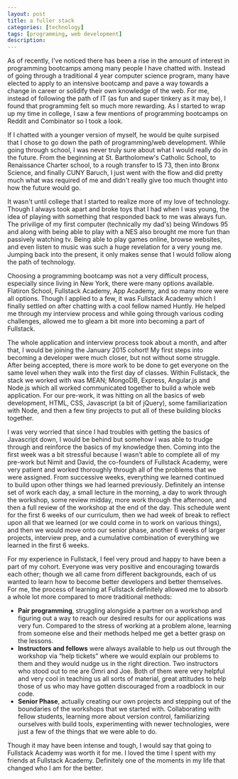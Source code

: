 ```yaml
---
layout: post
title: a fuller stack
categories: [technology]
tags: [programming, web development]
description: 
---
```


As of recently, I've noticed there has been a rise in the amount of interest in programming bootcamps among many people I have chatted with. Instead of going through a traditional 4 year computer science program, many have elected to apply to an intensive bootcamp and pave a way towards a change in career or solidify their own knowledge of the web. For me, instead of following the path of IT (as fun and super tinkery as it may be), I found that programming felt so much more rewarding. As I started to wrap up my time in college, I saw a few mentions of programming bootcamps on Reddit and Combinator so I took a look.

If I chatted with a younger version of myself, he would be quite surpised that I chose to go down the path of programming/web development. While going through school, I was never truly sure about what I would really do in the future. From the beginning at St. Bartholomew's Catholic School, to Renaissance Charter school, to a rough transfer to IS 73, then into Bronx Science, and finally CUNY Baruch, I just went with the flow and did pretty much what was required of me and didn't really give too much thought into how the future would go.

It wasn't until college that I started to realize more of my love of technology. Though I always took apart and broke toys that I had when I was young, the idea of playing with something that responded back to me was always fun. The privilige of my first computer (technically my dad's) being Windows 95 and along with being able to play with a NES also brought me more fun than passively watching tv. Being able to play games online, browse websites, and even listen to music was such a huge revelation for a very young me. Jumping back into the present, it only makes sense that I would follow along the path of technology.

Choosing a programming bootcamp was not a very difficult process, especially since living in New York, there were many options available. Flatiron School, Fullstack Academy, App Academy, and so many more were all options. Though I applied to a few, it was Fullstack Academy which I finally settled on after chatting with a cool fellow named Huntly. He helped me through my interview process and while going through various coding challenges, allowed me to gleam a bit more into becoming a part of Fullstack.

The whole application and interview process took about a month, and after that, I would be joining the January 2015 cohort! My first steps into becoming a developer were much closer, but not without some struggle. After being accepted, there is more work to be done to get everyone on the same level when they walk into the first day of classes. Within Fullstack, the stack we worked with was MEAN; MongoDB, Express, Angular.js and Node.js which all worked communicated together to build a whole web application. For our pre-work, it was hitting on all the basics of web development, HTML, CSS, Javascript (a bit of jQuery), some familiarization with Node, and then a few tiny projects to put all of these building blocks together.

I was very worried that since I had troubles with getting the basics of Javascript down, I would be behind but somehow I was able to trudge through and reinforce the basics of my knowledge then. Coming into the first week was a bit stressful because I wasn’t able to complete all of my pre-work but Nimit and David, the co-founders of Fullstack Academy, were very patient and worked thoroughly through all of the problems that we were assigned. From successive weeks, everything we learned continued to build upon other things we had learned previously. Definitely an intense set of work each day, a small lecture in the morning, a day to work through the workshop, some review midday, more work through the afternoon, and then a full review of the workshop at the end of the day. This schedule went for the first 6 weeks of our curriculum, then we had week of break to reflect upon all that we learned (or we could come in to work on various things), and then we would move onto our senior phase, another 6 weeks of larger projects, interview prep, and a cumulative combination of everything we learned in the first 6 weeks.

For my experience in Fullstack, I feel very proud and happy to have been a part of my cohort. Everyone was very positive and encouraging towards each other; though we all came from different backgrounds, each of us wanted to learn how to become better developers and better themselves. For me, the process of learning at Fullstack definitely allowed me to absorb a whole lot more compared to more traditional methods:
<ul>
<li><strong>Pair programming</strong>, struggling alongside a partner on a workshop and figuring out a way to reach our desired results for our applications was very fun. Compared to the stress of working at a problem alone, learning from someone else and their methods helped me get a better grasp on the lessons.</li>
<li><strong>Instructors and fellows</strong> were always available to help us out through the workshop via “help tickets” where we would explain our problems to them and they would nudge us in the right direction. Two instructors who stood out to me are Omri and Joe. Both of them were very helpful and very cool in teaching us all sorts of material, great attitudes to help those of us who may have gotten discouraged from a roadblock in our code.</li>
<li><strong>Senior Phase</strong>, actually creating our own projects and stepping out of the boundaries of the workshops that we started with. Collaborating with fellow students, learning more about version control, familiarizing ourselves with build tools, experimenting with newer technologies, were just a few of the things that we were able to do.</li>
</ul>

Though it may have been intense and tough, I would say that going to Fullstack Academy was worth it for me. I loved the time I spent with my friends at Fullstack Academy. Definitely one of the moments in my life that changed who I am for the better.